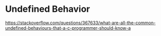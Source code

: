 # Undefined Behavior
https://stackoverflow.com/questions/367633/what-are-all-the-common-undefined-behaviours-that-a-c-programmer-should-know-a

<br/>
<br/>
<br/>
